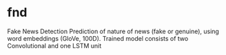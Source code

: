 # fnd
Fake News Detection
Prediction of nature of news (fake or genuine), using word embeddings (GloVe, 100D). Trained model consists of two Convolutional and one LSTM unit
